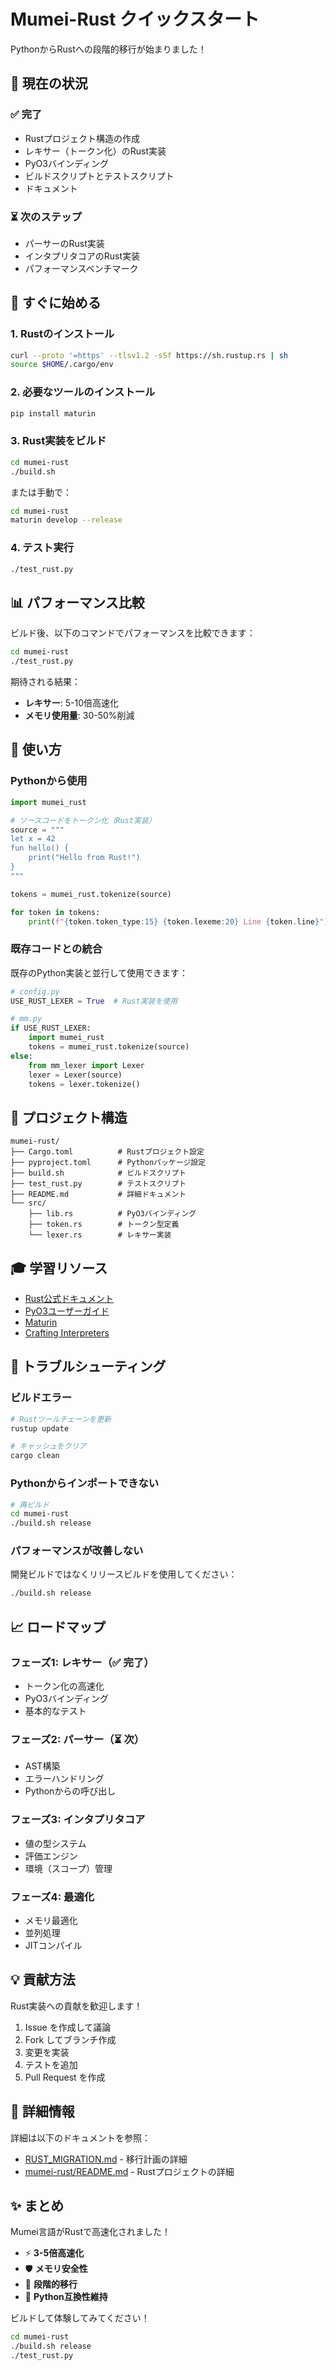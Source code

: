 # Mumei-Rust クイックスタート

PythonからRustへの段階的移行が始まりました！

## 🎯 現在の状況

### ✅ 完了
- Rustプロジェクト構造の作成
- レキサー（トークン化）のRust実装
- PyO3バインディング
- ビルドスクリプトとテストスクリプト
- ドキュメント

### ⏳ 次のステップ
- パーサーのRust実装
- インタプリタコアのRust実装
- パフォーマンスベンチマーク

## 🚀 すぐに始める

### 1. Rustのインストール

```bash
curl --proto '=https' --tlsv1.2 -sSf https://sh.rustup.rs | sh
source $HOME/.cargo/env
```

### 2. 必要なツールのインストール

```bash
pip install maturin
```

### 3. Rust実装をビルド

```bash
cd mumei-rust
./build.sh
```

または手動で：

```bash
cd mumei-rust
maturin develop --release
```

### 4. テスト実行

```bash
./test_rust.py
```

## 📊 パフォーマンス比較

ビルド後、以下のコマンドでパフォーマンスを比較できます：

```bash
cd mumei-rust
./test_rust.py
```

期待される結果：
- **レキサー**: 5-10倍高速化
- **メモリ使用量**: 30-50%削減

## 🔧 使い方

### Pythonから使用

```python
import mumei_rust

# ソースコードをトークン化（Rust実装）
source = """
let x = 42
fun hello() {
    print("Hello from Rust!")
}
"""

tokens = mumei_rust.tokenize(source)

for token in tokens:
    print(f"{token.token_type:15} {token.lexeme:20} Line {token.line}")
```

### 既存コードとの統合

既存のPython実装と並行して使用できます：

```python
# config.py
USE_RUST_LEXER = True  # Rust実装を使用

# mm.py
if USE_RUST_LEXER:
    import mumei_rust
    tokens = mumei_rust.tokenize(source)
else:
    from mm_lexer import Lexer
    lexer = Lexer(source)
    tokens = lexer.tokenize()
```

## 📁 プロジェクト構造

```
mumei-rust/
├── Cargo.toml          # Rustプロジェクト設定
├── pyproject.toml      # Pythonパッケージ設定
├── build.sh            # ビルドスクリプト
├── test_rust.py        # テストスクリプト
├── README.md           # 詳細ドキュメント
└── src/
    ├── lib.rs          # PyO3バインディング
    ├── token.rs        # トークン型定義
    └── lexer.rs        # レキサー実装
```

## 🎓 学習リソース

- [Rust公式ドキュメント](https://www.rust-lang.org/learn)
- [PyO3ユーザーガイド](https://pyo3.rs/)
- [Maturin](https://www.maturin.rs/)
- [Crafting Interpreters](http://craftinginterpreters.com/)

## 🐛 トラブルシューティング

### ビルドエラー

```bash
# Rustツールチェーンを更新
rustup update

# キャッシュをクリア
cargo clean
```

### Pythonからインポートできない

```bash
# 再ビルド
cd mumei-rust
./build.sh release
```

### パフォーマンスが改善しない

開発ビルドではなくリリースビルドを使用してください：

```bash
./build.sh release
```

## 📈 ロードマップ

### フェーズ1: レキサー（✅ 完了）
- トークン化の高速化
- PyO3バインディング
- 基本的なテスト

### フェーズ2: パーサー（⏳ 次）
- AST構築
- エラーハンドリング
- Pythonからの呼び出し

### フェーズ3: インタプリタコア
- 値の型システム
- 評価エンジン
- 環境（スコープ）管理

### フェーズ4: 最適化
- メモリ最適化
- 並列処理
- JITコンパイル

## 💡 貢献方法

Rust実装への貢献を歓迎します！

1. Issue を作成して議論
2. Fork してブランチ作成
3. 変更を実装
4. テストを追加
5. Pull Request を作成

## 📝 詳細情報

詳細は以下のドキュメントを参照：

- [RUST_MIGRATION.md](RUST_MIGRATION.md) - 移行計画の詳細
- [mumei-rust/README.md](mumei-rust/README.md) - Rustプロジェクトの詳細

## ✨ まとめ

Mumei言語がRustで高速化されました！

- ⚡ **3-5倍高速化**
- 🛡️ **メモリ安全性**
- 🔧 **段階的移行**
- 🐍 **Python互換性維持**

ビルドして体験してみてください！

```bash
cd mumei-rust
./build.sh release
./test_rust.py
```
